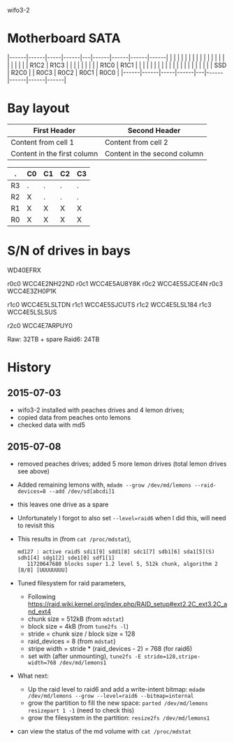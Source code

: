 wifo3-2

# Motherboard SATA


|------|------|-----|------|---|------|------|------|------|
|      |      |     |      |   |      |      |      |      |
|      |      |     |      |   |      |      |      |      |
| R1C2 | R1C3 |     |      |   |      |      |      |      |
| R1C0 | R1C1 |     |      |   |      |      |      |      |
|      |      |     |      |   |      |      |      |      |
|      |      | SSD | R2C0 |   | R0C3 | R0C2 | R0C1 | R0C0 |
|------|------|-----|------|---|------|------|------|------|



# Bay layout

First Header | Second Header
------------ | -------------
Content from cell 1 | Content from cell 2
Content in the first column | Content in the second column






. | C0 |  C1 |  C2 | C3
---  | - | --- | --- | --- 
R3 | . |  .  |  .  | .
R2 | X |  .  |  .  | . 
R1 | X |  X  |  X  | X 
R0 | X |  X  |  X  | X 





# S/N of drives in bays

WD40EFRX

r0c0 WCC4E2NH22ND
r0c1 WCC4E5AU8Y8K
r0c2 WCC4E5SJCE4N
r0c3 WCC4E3ZH0P1K

r1c0 WCC4E5LSLTDN
r1c1 WCC4E5SJCUTS
r1c2 WCC4E5LSL184
r1c3 WCC4E5LSLSUS

r2c0 WCC4E7ARPUY0


Raw: 32TB + spare
Raid6: 24TB


History
===========

## 2015-07-03

 * wifo3-2 installed with peaches drives and 4 lemon drives;
 * copied data from peaches onto lemons
 * checked data with md5

## 2015-07-08

 * removed peaches drives; added 5 more lemon drives (total lemon drives see above)
 * Added remaining lemons with,
   `mdadm --grow /dev/md/lemons --raid-devices=8 --add /dev/sd[abcdi]1`
 * this leaves one drive as a spare
 * Unfortunately I forgot to also set `--level=raid6` when I did this, will need to revisit this
 * This results in (from `cat /proc/mdstat`),
   ```
   md127 : active raid5 sdi1[9] sdd1[8] sdc1[7] sdb1[6] sda1[5](S) sdh1[4] sdg1[2] sde1[0] sdf1[1]
      11720647680 blocks super 1.2 level 5, 512k chunk, algorithm 2 [8/8] [UUUUUUUU]
   ```
   
 * Tuned filesystem for raid parameters,
   * Following https://raid.wiki.kernel.org/index.php/RAID_setup#ext2.2C_ext3.2C_and_ext4
   * chunk size = 512kB (from `mdstat`)
   * block size = 4kB (from `tune2fs -l`)
   * stride = chunk size / block size = 128
   * raid_devices = 8 (from `mdstat`)
   * stripe width = stride * (raid_devices - 2) = 768 (for raid6)
   * set with (after unmounting),
     `tune2fs -E stride=128,stripe-width=768 /dev/md/lemons1`
     
 * What next:
   * Up the raid level to raid6 and add a write-intent bitmap:
     `mdadm /dev/md/lemons --grow --level=raid6 --bitmap=internal`
   * grow the partition to fill the new space: `parted /dev/md/lemons resizepart 1 -1` (need to check this)
   * grow the filesystem in the partition: `resize2fs /dev/md/lemons1`

  * can view the status of the md volume with `cat /proc/mdstat`
 
